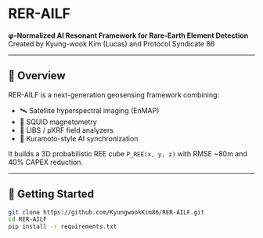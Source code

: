 # RER-AILF

**φ-Normalized AI Resonant Framework for Rare-Earth Element Detection**  
Created by Kyung-wook Kim (Lucas) and Protocol Syndicate 86  

---

## 🔭 Overview

RER-AILF is a next-generation geosensing framework combining:

- 🛰️ Satellite hyperspectral imaging (EnMAP)
- 🧲 SQUID magnetometry
- 🔬 LIBS / pXRF field analyzers
- 🤖 Kuramoto-style AI synchronization

It builds a 3D probabilistic REE cube `P_REE(x, y, z)` with RMSE ~80m and 40% CAPEX reduction.

---

## 🚀 Getting Started

```bash
git clone https://github.com/KyungwookKim86/RER-AILF.git
cd RER-AILF
pip install -r requirements.txt
